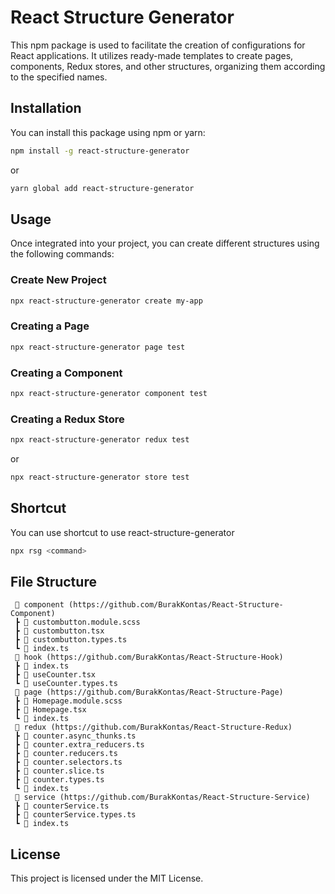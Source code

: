 # React Structure Generator

This npm package is used to facilitate the creation of configurations for React applications. It utilizes ready-made templates to create pages, components, Redux stores, and other structures, organizing them according to the specified names.

## Installation

You can install this package using npm or yarn:

```sh
npm install -g react-structure-generator
```
or
```sh
yarn global add react-structure-generator
```

## Usage

Once integrated into your project, you can create different structures using the following commands:

### Create New Project

```bash
npx react-structure-generator create my-app 
```

### Creating a Page

```bash
npx react-structure-generator page test 
```

### Creating a Component

```bash
npx react-structure-generator component test 
```

### Creating a Redux Store

```bash
npx react-structure-generator redux test 
```
or
```bash
npx react-structure-generator store test 
```

## Shortcut
You can use shortcut to use react-structure-generator
```bash
npx rsg <command>
```

## File Structure
```plaintext
 📂 component (https://github.com/BurakKontas/React-Structure-Component)
 ┣ 📜 custombutton.module.scss
 ┣ 📜 custombutton.tsx
 ┣ 📜 custombutton.types.ts
 ┗ 📜 index.ts
 📂 hook (https://github.com/BurakKontas/React-Structure-Hook)
 ┣ 📜 index.ts
 ┣ 📜 useCounter.tsx
 ┗ 📜 useCounter.types.ts
 📂 page (https://github.com/BurakKontas/React-Structure-Page)
 ┣ 📜 Homepage.module.scss
 ┣ 📜 Homepage.tsx
 ┗ 📜 index.ts
 📂 redux (https://github.com/BurakKontas/React-Structure-Redux)
 ┣ 📜 counter.async_thunks.ts
 ┣ 📜 counter.extra_reducers.ts
 ┣ 📜 counter.reducers.ts
 ┣ 📜 counter.selectors.ts
 ┣ 📜 counter.slice.ts
 ┣ 📜 counter.types.ts
 ┗ 📜 index.ts
 📂 service (https://github.com/BurakKontas/React-Structure-Service)
 ┣ 📜 counterService.ts
 ┣ 📜 counterService.types.ts
 ┗ 📜 index.ts
```
## License

This project is licensed under the MIT License.
